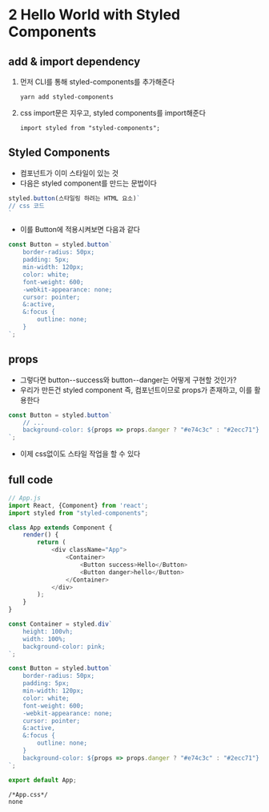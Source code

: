 # 2 Hello World with Styled Components

## add & import dependency
1. 먼저 CLI를 통해 styled-components를 추가해준다

    `yarn add styled-components`

2. css import문은 지우고, styled components를 import해준다

    `import styled from "styled-components";`

## Styled Components
- 컴포넌트가 이미 스타일이 있는 것
- 다음은 styled component를 만드는 문법이다

```javascript
styled.button(스타일링 하려는 HTML 요소)`
// css 코드
`
```

- 이를 Button에 적용시켜보면 다음과 같다
 
```javascript
const Button = styled.button`
    border-radius: 50px;
    padding: 5px;
    min-width: 120px;
    color: white;
    font-weight: 600;
    -webkit-appearance: none;
    cursor: pointer;
    &:active,
    &:focus {
        outline: none;
    }
`;
```

## props
- 그렇다면 button--success와 button--danger는 어떻게 구현할 것인가?
- 우리가 만든건 styled component 즉, 컴포넌트이므로 props가 존재하고, 이를 활용한다

```javascript
const Button = styled.button`
    // ...
    background-color: ${props => props.danger ? "#e74c3c" : "#2ecc71"}
`;
```

- 이제 css없이도 스타일 작업을 할 수 있다

## full code

```javascript
// App.js
import React, {Component} from 'react';
import styled from "styled-components";

class App extends Component {
    render() {
        return (
            <div className="App">
                <Container>
                    <Button success>Hello</Button>
                    <Button danger>hello</Button>
                </Container>
            </div>
        );
    }
}

const Container = styled.div`
    height: 100vh;
    width: 100%;
    background-color: pink;
`;

const Button = styled.button`
    border-radius: 50px;
    padding: 5px;
    min-width: 120px;
    color: white;
    font-weight: 600;
    -webkit-appearance: none;
    cursor: pointer;
    &:active,
    &:focus {
        outline: none;
    }
    background-color: ${props => props.danger ? "#e74c3c" : "#2ecc71"}
`;

export default App;
```

```
/*App.css*/
none
```